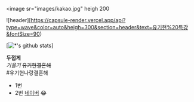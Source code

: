 <image sr="images/kakao.jpg" heigh 200

![header][https://capsule-render.vercel.app/api?type=wave&color=auto&heigh=300&section=header&text=유기현%20특강&fontSize=90)

[![*'s github stats](https://github-readme-stats.vercel.app/api?username=yooni55)]



**두껍게** <br>
*기울기*
~~유기현결혼해~~ <br>
#유기현나랑결혼해
- 1번
- 2번
[네이버](http://www.naver.com)
:joy:



